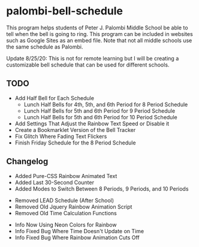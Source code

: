 # palombi-bell-schedule
This program helps students of Peter J. Palombi Middle School be
able to tell when the bell is going to ring. This program can be 
included in websites such as Google Sites as an embed file. Note
that not all middle schools use the same schedule as Palombi.

Update 8/25/20: This is not for remote learning but I will be
creating a customizable bell schedule that can be used for
different schools.

## TODO
* Add Half Bell for Each Schedule
  * Lunch Half Bells for 4th, 5th, and 6th Period for 8 Period Schedule
  * Lunch Half Bells for 5th and 6th Period for 9 Period Schedule
  * Lunch Half Bells for 5th and 6th Period for 10 Period Schedule
* Add Settings That Adjust the Rainbow Text Speed or Disable it
* Create a Bookmarklet Version of the Bell Tracker
* Fix Glitch Where Fading Text Flickers
* Finish Friday Schedule for the 8 Period Schedule 

## Changelog
+ Added Pure-CSS Rainbow Animated Text
+ Added Last 30-Second Counter
+ Added Modes to Switch Between 8 Periods, 9 Periods, and 10 Periods
- Removed LEAD Schedule (After School)
- Removed Old Jquery Rainbow Animation Script
- Removed Old Time Calculation Functions
* Info Now Using Neon Colors for Rainbow
* Info Fixed Bug Where Time Doesn't Update on Time
* Info Fixed Bug Where Rainbow Animation Cuts Off
